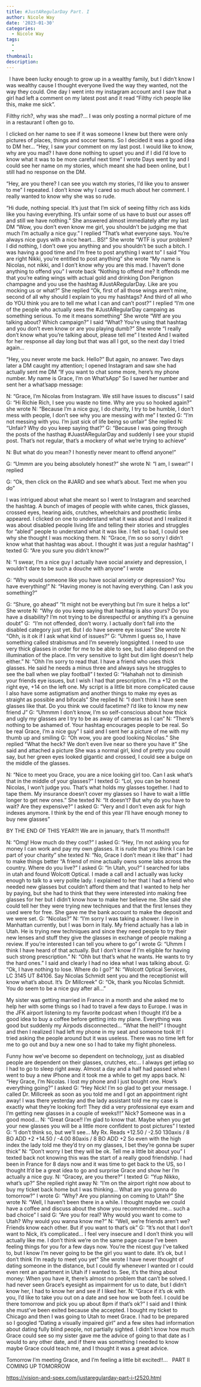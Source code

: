 ```yaml
---
title: #JustARegularDay Part. I
author: Nicole Way
date: '2023-01-30'
categories:
  - Nicole Way
tags:
  - 
  - 
thumbnail: 
description: 
---
```


  I have been lucky enough to grow up in a wealthy family, but I didn’t know I was wealthy cause I thought everyone lived the way they wanted, not the way they could.
One day I went into my instagram account and I saw that a girl had left a comment on my latest post and it read “Filthy rich people like this, make me sick”. 

Filthy rich?, why was she mad?... I was only posting a normal picture of me in a restaurant I often go to.  

I clicked on her name to see if it was someone I knew but there were only pictures of places, things and soccer teams.
So I decided it was a good idea to DM her…
“Hey, I saw your comment on my last post. I would like to know, why are you mad? I have done nothing to upset you and if I did I’d love to know what it was to be more careful next time” I wrote
Days went by and I could see her name on my stories, which meant she had been online, but I still had no response on the DM. 

“Hey, are you there? I can see you watch my stories, I’d like you to answer to me” I repeated. I don’t know why I cared so much about her comment. I really wanted to know why she was so rude. 

“Hi dude, nothing special. It’s just that I’m sick of seeing filthy rich ass kids like you having everything. It’s unfair some of us have to bust our asses off and still we have nothing.” She answered almost immediately after my last DM
“Wow, you don’t even know me girl, you shouldn’t be judging me that much I’m actually a nice guy.” I replied 
“That’s what everyone says. You’re always nice guys with a nice heart… BS!” She wrote
“WTF is your problem? I did nothing, I don’t owe you anything and you shouldn’t be such a bitch. I was having a good time and I’m free to post anything I want to” I said
“You are right Nikki, you’re entitled to post anything” she wrote
“My name is Nicolas, not nikki, and I don’t know why you are this mad. I haven’t done anything to offend you” I wrote back
“Nothing to offend me? It offends me that you’re eating wings with actual gold and drinking Don Perignon champagne and you use the hashtag #JustARegularDay. Like are you mocking us or what?” She replied 
“Ok, first of all those wings aren’t mine, second of all why should I explain to you my hashtags? And third of all who do YOU think you are to tell me what I can and can’t post?” I replied
“I’m one of the people who actually sees the #JustARegularDay campaing as something serious. To me it means something” She wrote
“Wtf are you talking about? Which campaign?” I said
“What? You’re using that hashtag and you don’t even know or are you playing dumb?” She wrote
“I really don’t know what you’re talking about, please tell me” I texted
And I waited for her response all day long but that was all I got, so the next day I tried again…

“Hey, you never wrote me back. Hello?” 
But again, no answer.
Two days later a DM caught my attention; I opened Instagram and saw she had actually sent me DM
“If you want to chat some more, here’s my phone number. My name is Grace, I’m on What’sApp” 
So I saved her number and sent her a what’sapp message:

N: “Grace, I’m Nicolas from Instagram. We still have issues to discuss” I said
G: “Hi Richie Rich, I see you waste no time. Why are you so hooked again?” she wrote
N: “Because I’m a nice guy, I do charity, I try to be humble, I don’t mess with people, I don’t see why you are messing with me” I texted
G: “I’m not messing with you. I’m just sick of life being so unfair” She replied
N: “Unfair? Why do you keep saying that?” 
G: “Because I was going through the posts of the hasthag #JuastARegularDay and suddenly I see your stupid post. That’s not regular, that’s a mockery of what we’re trying to achieve”

N: But what do you mean? I honestly never meant to offend anyone!”

G: “Ummm are you being absolutely honest?” she wrote
N: “I am, I swear!” I replied

G: “Ok, then click on the #JARD and see what’s about. Text me when you do” 

I was intrigued about what she meant so I went to Instagram and searched the hashtag.
A bunch of images of people with white canes, thick glasses, crossed eyes, hearing aids, crutches, wheelchairs and prosthetic limbs appeared. 
I clicked on one to understand what it was about and I realized it was about disabled people living life and telling their stories and struggles for “abled” people to understand what it was like. 
I felt so bad, I could see why she thought I was mocking them.
N: “Grace, I’m so so sorry I didn’t know what that hashtag was about. I thought it was just a regular hashtag” I texted
G: “Are you sure you didn’t know?” 

N: “I swear, I’m a nice guy I actually have social anxiety and depression, I wouldn’t dare to be such a douche with anyone” I wrote 

G: “Why would someone like you have social anxiety or depression? You have everything!” 
N: “Having money is not having everything. Can I ask you something?”

G: “Shure, go ahead” “It might not be everything but I’m sure it helps a lot” She wrote
N: “Why do you keep saying that hashtag is also yours? Do you have a disability? I’m not trying to be disrespectful or anything it’s a genuine doubt” 
G:  “I’m not offended, don’t worry. I actually don’t fall into the disabled category just yet. But I do have severe eye issues” She wrote
N: “Ohh, is it ok if I ask what kind of issues?” 
G: “Uhmm I guess so, I have something called strabismus and I’m severely longsighted. I need to use very thick glasses in order for me to be able to see, but I also depend on the illumination of the place. I’m very sensitive to light but dim light doesn’t help either.” 
N: “Ohh I’m sorry to read that. I have a friend who uses thick glasses. He said he needs a minus three and always says he struggles to see the ball when we play football” I texted
G: “Hahahah not to diminish your friends eye issues, but I wish I had that prescription. I’m a +12 on the right eye, +14 on the left one. My script is a little bit more complicated cause I also have some astigmatism and another things to make my eyes as straight as possible and bifocals” She replied
N: “I don’t think I have seen glasses like that. Do you think we could facetime? I’d like to know my new friend J” 
G: “Uhmmm I don’t know, I’m so self-conscious about how thick and ugly my glasses are I try to be as away of cameras as I can”
N: “There’s nothing to be ashamed of. Your hashtag encourages people to be real. So be real Grace, I’m a nice guy” I said and I sent her a picture of me with my thumb up and smiling
G: “Oh wow, you are good looking Nicolas.” She replied “What the heck? We don’t even live near so there you have it” She said and attached a picture
She was a normal girl, kind of pretty you could say, but her green eyes looked gigantic and crossed, I could see a bulge on the middle of the glasses. 

N: “Nice to meet you Grace, you are a nice looking girl too. Can I ask what’s that in the middle of your glasses?” I texted
G: “Lol, you can be honest Nicolas, I won’t judge you. That’s what holds my glasses together. I had to tape them. My insurance doesn’t cover my glasses so I have to wait a little longer to get new ones.” She texted
N: “It doesn’t? But why do you have to wait? Are they expensive?” I asked
G: “Very and I don’t even ask for high indexes anymore. I think by the end of this year I’ll have enough money to buy new glasses” 

BY THE END OF THIS YEAR?! We are in january, that’s 11 months!!! 

N: “Omg! How much do they cost?” I asked
G: “Hey, I’m not asking you for money I can work and pay my own glasses. It is rude that you think I can be part of your charity” she texted
N: “No, Grace I don’t mean it like that” I had to make things better “A friend of mine actually owns some labs across the country. Where do you live?” I asked 
G: “In Utah, you?” 
I searched for labs in utah and found Wolcott Optical. I made a call and I actually was lucky enough to talk to a very polite lady. I explained to her that I had a friend who needed new glasses but couldn’t afford them and that I wanted to help her by paying, but she had to think that they were interested into making free glasses for her but I didn’t know how to make her believe me. 
She said she could tell her they were trying new techniques and that the first lenses they used were for free. She gave me the bank account to make the deposit and we were set. 
G: “Nicolas?” 
N: “I’m sorry I was taking a shower. I live in Manhattan currently, but I was born in Italy. My friend actually has a lab in Utah. He is trying new techniques and since they need people to try their new lenses and stuff they give the glasses in exchange of people making a review. If you’re interested I can tell you where to go” I wrote
G: “Uhmm I think I have heard of that actually. But I don’t know if I’m eligible for having such strong prescription.”
N: “Ohh but that’s what he wants. He wants to try the hard ones.” I said and clearly I had no idea what I was talking about. 
G: “Ok, I have nothing to lose. Where do I go?” 
N: “Wolcott Optical Services, LC 3145 UT 84106. Say Nicolas Schmidt sent you and the receptionist will know what’s about. It’s  Dr Millcreek” 
G: “Ok, thank you Nicolas Schmidt. You do seem to be a nice guy after all…”


My sister was getting married in France in a month and she asked me to help her with some things so I had to travel a few days to Europe. I was in the JFK airport listening to my favorite podcast when I thought it’d be a good idea to buy a coffee before getting into my plane. Everything was good but suddenly my Airpods disconnected… “What the hell?” I thought and then I realized I had left my phone in my seat and someone took it! I tried asking the people around but it was useless. There was no time left for me to go out and buy a new one so I had to take my flight phoneless. 

Funny how we’ve become so dependent on technology, just as disabled people are dependent on their glasses, crutches, etc…
I always get jetlag so I had to go to sleep right away. Almost a day and a half had passed when I went to buy a new iPhone and it took me a while to get my apps back. 
N: “Hey Grace, I’m Nicolas. I lost my phone and I just bought one. How’s everything going?” I asked
G: “Hey Nick! I’m so glad to get your message. I called Dr. Millcreek as soon as you told me and I got an appointment right away! I was there yesterday and the lady assistant told me my case is exactly what they’re looking for!! They did a very professional eye exam and I’m getting new glasses in a couple of weeks!!!”
Nick? Someone was in a good mood…
N: “Great Grace!! I’m glad to know that. Maybe when you get your new glasses you will be a little more confident to post pictures” I texted
G: “I don’t think so, but we’ll see… My Rx. Reads 
+12.50 / -2.50 130axis / 8 BO ADD +2
+14.50 / -4.00 80axis / 8 BO ADD +2 
So even with the high index the lady told me they’d try on my glasses, I bet they’re gonna be super thick” 
N: “Don’t worry I bet they will be ok. Tell me a little bit about you” I texted back not knowing this was the start of a really good friendship.
I had been in France for 8 days now and it was time to get back to the US, so I thought It’d be a great idea to go and surprise Grace and show her I’m actually a nice guy. 
N: “Gracey, are you there?” I texted
G: “Yup Nikko, what’s up?” She replied right away
N: “I’m on the airport right now about to buy my ticket back home but I was thinking… What are you gonna do tomorrow?” I wrote
G: “Why? Are you planning on coming to Utah?” She wrote
N: “Well, I haven’t been there in a while. I thought maybe we could have a coffee and discuss about the show you recommended me… such a bad choice” I said
G: “Are you for real? Why would you want to come to Utah? Why would you wanna know me?” 
N: “Well, we’re friends aren’t we? Friends know each other. But if you want to that’s ok” 
G: “It’s not that I don’t want to Nick, it’s complicated… I feel very insecure and I don’t think you will actually like me. I don’t think we’re on the same page cause I’ve been feeling things for you for a few days now. You’re the nicest guy I’ve talked to, but I know I’m never going to be the girl you want to date. It’s ok, but I don’t think I’m ready to meet you yet” She wrote
I have never thought of dating someone in the distance, but I could fly whenever I wanted or I could even rent an apartment in Utah if I wanted to. See, it’s the thing about money: When you have it, there’s almost no problem that can’t be solved. I had never seen Grace’s eyesight as impairment for us to date, but I didn’t know her, I had to know her and see if I liked her. 
N: “Grace if it’s ok with you, I’d like to take you out on a date and see how we both feel. I could be there tomorrow and pick you up about 8pm if that’s ok?” I said and I think she must’ve been exited because she accepted. 
I bought my ticket to Chicago and then I was going to Utah to meet Grace. I had to be prepared so I googled “Dating a visually impaired girl” and a few sites had information about dating fully blind people, not partially sighted. I didn’t know how much Grace could see so my sister gave me the advice of going to that date as I would to any other date, and if there was something I needed to know maybe Grace could teach me, and I thought it was a great advice. 

Tomorrow I’m meeting Grace, and I’m feeling a little bit excited!!...
 
PART II COMING UP TOMORROW

https://vision-and-spex.com/justaregularday-part-i-t2520.html
